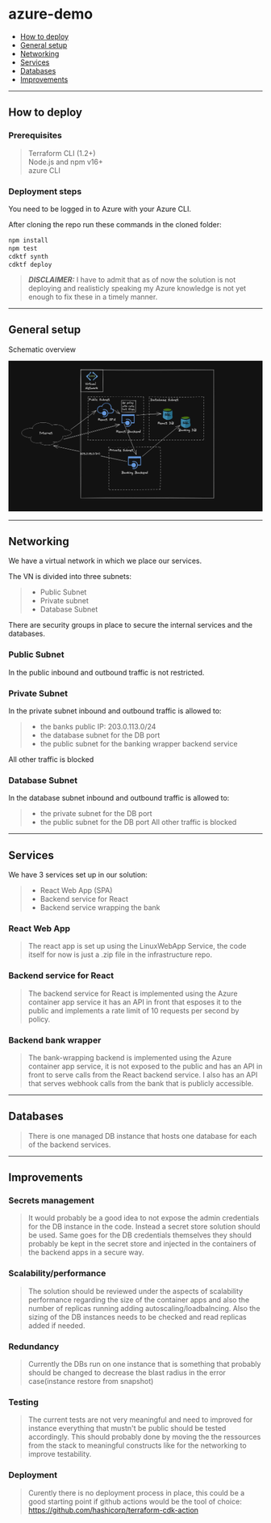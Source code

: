 

# azure-demo

  - [How to deploy](#how-to-deploy)
  - [General setup](#general-setup)
  - [Networking](#networking)
  - [Services](#services)
  - [Databases](#databases)
  - [Improvements](#improvements)


---

## How to deploy

### Prerequisites

> Terraform CLI (1.2+)<br>
> Node.js and npm v16+<br>
> azure CLI<br>

### Deployment steps

You need to be logged in to Azure with your Azure CLI.

After cloning the repo run these commands in the cloned folder:

```
npm install
npm test
cdktf synth
cdktf deploy
```

> **_DISCLAIMER:_**  I have to admit that as of now the solution is not deploying and realisticly speaking my Azure knowledge is not yet enough to fix these in a timely manner.

---

## General setup
Schematic overview

![Overview](overview.png)

---
## Networking
We have a virtual network in which we place our services.

The VN is divided into three subnets:

> - Public Subnet
> - Private subnet
> - Database Subnet

There are security groups in place to secure the internal services and the databases.

### Public Subnet

In the public inbound and outbound traffic is not restricted.

### Private Subnet
In the private subnet inbound and outbound traffic is allowed to:
> - the banks public IP: 203.0.113.0/24
> - the database subnet for the DB port
> - the public subnet for the banking wrapper backend service
  
All other traffic is blocked
### Database Subnet
In the database subnet inbound and outbound traffic is allowed to:
> - the private subnet for the DB port
> - the public subnet for the DB port
All other traffic is blocked

---

## Services
We have 3 services set up in our solution:

> - React Web App (SPA)
> - Backend service for React
> - Backend service wrapping the bank

### React Web App

> The react app is set up using the LinuxWebApp Service, the code itself for now is just a .zip file in the infrastructure repo.

### Backend service for React

> The backend service for React is implemented using the Azure container app service it has an API in front that esposes it to the public and implements a rate limit of 10 requests per second by policy.

### Backend bank wrapper

> The bank-wrapping backend is implemented using the Azure container app service, it is not exposed to the public and has an API in front to serve calls from the React backend service.
> I also has an API that serves webhook calls from the bank that is publicly accessible.

---

## Databases

> There is one managed DB instance that hosts one database for each of the backend services.

---


## Improvements

### Secrets management

> It would probably be a good idea to not expose the admin credentials for the DB instance in the code.
> Instead a secret store solution should be used.
> Same goes for the DB credentials themselves they should probably be kept in the secret store and injected in the containers of the backend apps in a secure way.

### Scalability/performance

> The solution should be reviewed under the aspects of scalability performance regarding the size of the container apps and also the number of replicas running adding autoscaling/loadbalncing.
> Also the sizing of the DB instances needs to be checked and read replicas added if needed.

### Redundancy

> Currently the DBs run on one instance that is something that probably should be changed to decrease the blast radius in the error case(instance restore from snapshot)

### Testing

> The current tests are not very meaningful and need to improved for instance everything that mustn't be public should be tested accordingly.
> This should probably done by moving the the ressources from the stack to meaningful constructs like for the networking to improve testability.

### Deployment

> Curently there is no deployment process in place, this could be a good starting point if github actions would be the tool of choice: https://github.com/hashicorp/terraform-cdk-action







